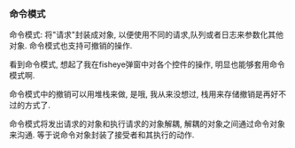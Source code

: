 ### 命令模式 ###

命令模式: 将"请求"封装成对象, 以便使用不同的请求,队列或者日志来参数化其他对象. 命令模式也支持可撤销的操作.


看到命令模式, 想起了我在fisheye弹窗中对各个控件的操作, 明显也能够套用命令模式啊.

命令模式中的撤销可以用堆栈来做, 是哦, 我从来没想过, 栈用来存储撤销是再好不过的方式了.

命令模式将发出请求的对象和执行请求的对象解耦, 解耦的对象之间通过命令对象来沟通. 
等于说命令对象封装了接受者和其执行的动作.